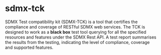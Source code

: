 # sdmx-tck
SDMX Test compatibility kit (SDMX-TCK) is a tool that certifies the compliance and coverage of RESTful SDMX web services. The TCK is designed to work as a **black box** test tool querying for all the specified resources and features under the SDMX Rest API. A test report summarises the results from the testing, indicating the level of compliance, coverage and supported features.
